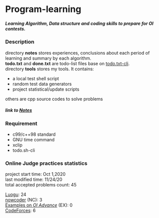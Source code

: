 # Program-learning
##### Learning Algorithm, Data structure and coding skills to prepare for OI contests.

### Description
directory **notes** stores experiences, conclusions about each period of learning 
and summary by each algorithm.  
**todo.txt** and **done.txt** are todo-list files base on [todo.txt-cli][todo.txt-cli].  
directory **tools** stores my tools. It contains:  
* a local test shell script
* random test data generators
* project statistical/update scripts

others are cpp source codes to solve problems  
##### link to [Notes](./notes/content.md)

### Requirement
* c99/c++98 standard
* GNU time command
* xclip
* todo.sh-cli

### Online Judge practices statistics  
project start time: Oct 1,2020  
last modified time: 11/24/20  
total accepted problems count: 45  

[Luogu][luogu]: 24  
[nowcoder][nowcoder] (NC): 3  
[Examples on _OI Advance_][oi_advance]  (EX): 0  
[CodeForces][CF]: 6  

[todo.txt-cli]: https://github.com/todotxt/todo.txt-cli
[nowcoder]: https://ac.nowcoder.com/acm/home
[luogu]: https://luogu.com.cn
[oi_advance]: https://ac.nowcoder.com/acm/archivshe/oi-advance/problem
[CF]: https://codeforces.com
